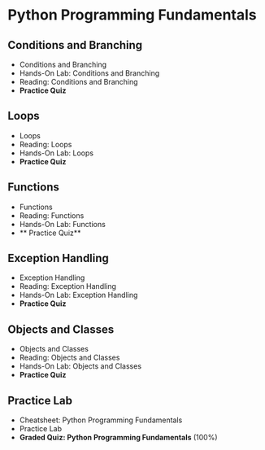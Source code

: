# Python Programming Fundamentals
## Conditions and Branching
- Conditions and Branching
- Hands-On Lab: Conditions and Branching
- Reading: Conditions and Branching
- **Practice Quiz**
## Loops
- Loops
- Reading: Loops
- Hands-On Lab: Loops
- **Practice Quiz**
## Functions
- Functions
- Reading: Functions
- Hands-On Lab: Functions
- ** Practice Quiz**
## Exception Handling
- Exception Handling
- Reading: Exception Handling
- Hands-On Lab: Exception Handling
- **Practice Quiz**
## Objects and Classes
- Objects and Classes
- Reading: Objects and Classes
- Hands-On Lab: Objects and Classes
- **Practice Quiz**
## Practice Lab
- Cheatsheet: Python Programming Fundamentals
- Practice Lab
- **Graded Quiz: Python Programming Fundamentals** (100%)